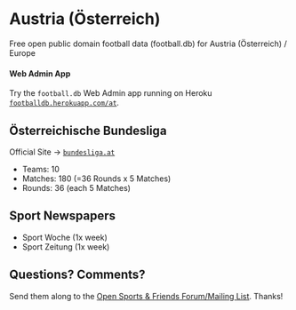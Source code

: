 # Austria (Österreich)

Free open public domain football data (football.db) for Austria (Österreich) / Europe

#### Web Admin App

Try the `football.db` Web Admin app running on Heroku
[`footballdb.herokuapp.com/at`](http://footballdb.herokuapp.com/at).


## Österreichische Bundesliga

Official Site -> [`bundesliga.at`](http://bundesliga.at)

- Teams: 10
- Matches: 180 (=36 Rounds x 5 Matches)
- Rounds: 36 (each 5 Matches)





## Sport Newspapers

- Sport Woche (1x week)
- Sport Zeitung (1x week)



## Questions? Comments?

Send them along to the
[Open Sports & Friends Forum/Mailing List](http://groups.google.com/group/opensport).
Thanks!